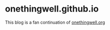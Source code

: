 # onethingwell.github.io

This blog is a fan continuation of [onethingwell.org](http://onethingwell.org/)
